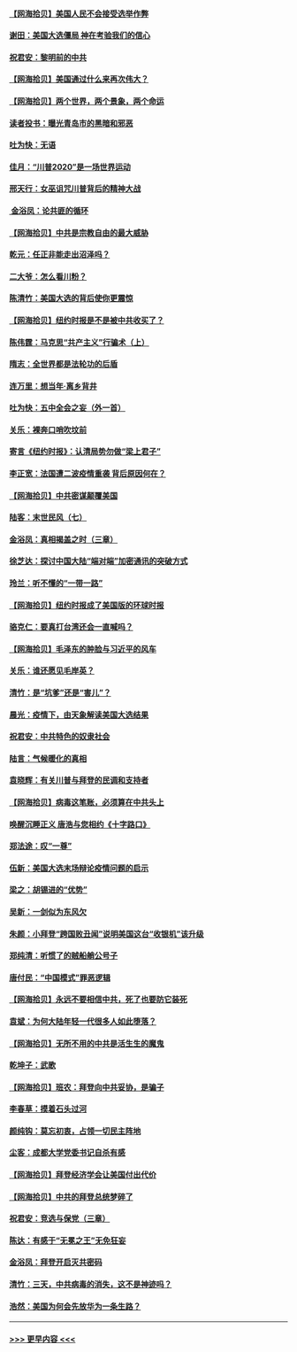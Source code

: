 #### [【网海拾贝】美国人民不会接受选举作弊](../pages/nsc993/n12528850.md?t=11061451) 
#### [谢田：美国大选僵局 神在考验我们的信心](../pages/nsc993/n12527932.md?t=11061451) 
#### [祝君安：黎明前的中共](../pages/nsc993/n12524071.md?t=11061451) 
#### [【网海拾贝】美国通过什么来再次伟大？](../pages/nsc993/n12523844.md?t=11061451) 
#### [【网海拾贝】两个世界，两个景象，两个命运](../pages/nsc993/n12521419.md?t=11061451) 
#### [读者投书：曝光青岛市的黑暗和邪恶](../pages/nsc993/n12520988.md?t=11061451) 
#### [吐为快：无语](../pages/nsc993/n12518588.md?t=11061451) 
#### [佳月：“川普2020”是一场世界运动](../pages/nsc993/n12518581.md?t=11061451) 
#### [邢天行：女巫诅咒川普背后的精神大战](../pages/nsc993/n12517257.md?t=11061451) 
#### [ 金浴凤：论共匪的循环](../pages/nsc993/n12517133.md?t=11061451) 
#### [【网海拾贝】中共是宗教自由的最大威胁](../pages/nsc993/n12516879.md?t=11061451) 
#### [乾元：任正非能走出沼泽吗？](../pages/nsc993/n12515831.md?t=11061451) 
#### [二大爷：怎么看川粉？](../pages/nsc993/n12515820.md?t=11061451) 
#### [陈清竹：美国大选的背后使你更震惊](../pages/nsc993/n12515589.md?t=11061451) 
#### [【网海拾贝】纽约时报是不是被中共收买了？](../pages/nsc993/n12515122.md?t=11061451) 
#### [陈伟霆：马克思“共产主义”行骗术（上）](../pages/nsc993/n12510217.md?t=11061451) 
#### [隋志：全世界都是法轮功的后盾](../pages/nsc993/n12510636.md?t=11061451) 
#### [连万里：想当年‧离乡背井](../pages/nsc993/n12510623.md?t=11061451) 
#### [吐为快：五中全会之妄（外一首）](../pages/nsc993/n12510470.md?t=11061451) 
#### [关乐：裸奔口哨吹坟前](../pages/nsc993/n12510403.md?t=11061451) 
#### [寄言《纽约时报》：认清局势勿做“梁上君子”](../pages/nsc993/n12510042.md?t=11061451) 
#### [李正宽：法国遭二波疫情重袭 背后原因何在？](../pages/nsc993/n12509971.md?t=11061451) 
#### [【网海拾贝】中共密谋颠覆美国](../pages/nsc993/n12509816.md?t=11061451) 
#### [陆客：末世民风（七）](../pages/nsc993/n12507822.md?t=11061451) 
#### [金浴凤：真相揭盖之时（三章）](../pages/nsc993/n12507804.md?t=11061451) 
#### [徐芝达：探讨中国大陆“端对端”加密通讯的突破方式](../pages/nsc993/n12507682.md?t=11061451) 
#### [玲兰：听不懂的“一带一路”](../pages/nsc993/n12507669.md?t=11061451) 
#### [【网海拾贝】纽约时报成了美国版的环球时报](../pages/nsc993/n12507053.md?t=11061451) 
#### [骆克仁：要真打台湾还会一直喊吗？](../pages/nsc993/n12506843.md?t=11061451) 
#### [【网海拾贝】毛泽东的肿脸与习近平的风车](../pages/nsc993/n12504537.md?t=11061451) 
#### [关乐：谁还愿见毛岸英？](../pages/nsc993/n12503866.md?t=11061451) 
#### [清竹：是“坑爹”还是“害儿”？](../pages/nsc993/n12503034.md?t=11061451) 
#### [晨光：疫情下，由天象解读美国大选结果](../pages/nsc993/n12502536.md?t=11061451) 
#### [祝君安：中共特色的奴隶社会](../pages/nsc993/n12501529.md?t=11061451) 
#### [陆言：气候暖化的真相](../pages/nsc993/n12501183.md?t=11061451) 
#### [袁晓辉：有关川普与拜登的民调和支持者](../pages/nsc993/n12500433.md?t=11061451) 
#### [【网海拾贝】病毒这笔账，必须算在中共头上](../pages/nsc993/n12500320.md?t=11061451) 
#### [唤醒沉睡正义 唐浩与您相约《十字路口》](../pages/nsc993/n12497980.md?t=11061451) 
#### [郑法途：叹“一尊”](../pages/nsc993/n12498837.md?t=11061451) 
#### [伍新：美国大选末场辩论疫情问题的启示](../pages/nsc993/n12498829.md?t=11061451) 
#### [梁之：胡锡进的“优势”](../pages/nsc993/n12498780.md?t=11061451) 
#### [吴新：一剑似为东风欠](../pages/nsc993/n12498772.md?t=11061451) 
#### [朱颜：小拜登“跨国败丑闻”说明美国这台“收银机”该升级](../pages/nsc993/n12498731.md?t=11061451) 
#### [郑纯清：听惯了的贼船艄公号子](../pages/nsc993/n12498721.md?t=11061451) 
#### [唐付民：“中国模式”罪恶逻辑](../pages/nsc993/n12498310.md?t=11061451) 
#### [【网海拾贝】永远不要相信中共，死了也要防它装死](../pages/nsc993/n12498162.md?t=11061451) 
#### [袁斌：为何大陆年轻一代很多人如此堕落？](../pages/nsc993/n12495696.md?t=11061451) 
#### [【网海拾贝】无所不用的中共是活生生的魔鬼](../pages/nsc993/n12495621.md?t=11061451) 
#### [乾坤子：武歌](../pages/nsc993/n12493391.md?t=11061451) 
#### [【网海拾贝】班农：拜登向中共妥协，是骗子](../pages/nsc993/n12492877.md?t=11061451) 
#### [李春草：摸着石头过河](../pages/nsc993/n12491121.md?t=11061451) 
#### [颜纯钩：莫忘初衷，占领一切民主阵地](../pages/nsc993/n12490965.md?t=11061451) 
#### [尘客：成都大学党委书记自杀有感](../pages/nsc993/n12490950.md?t=11061451) 
#### [【网海拾贝】拜登经济学会让美国付出代价](../pages/nsc993/n12489662.md?t=11061451) 
#### [【网海拾贝】中共的拜登总统梦碎了](../pages/nsc993/n12487896.md?t=11061451) 
#### [祝君安：竞选与保党（三章）](../pages/nsc993/n12487258.md?t=11061451) 
#### [陈达：有感于“无冕之王”无免狂妄](../pages/nsc993/n12485133.md?t=11061451) 
#### [金浴凤：拜登开启灭共密码](../pages/nsc993/n12485125.md?t=11061451) 
#### [清竹：三天，中共病毒的消失，这不是神迹吗？](../pages/nsc993/n12485027.md?t=11061451) 
#### [浩然：美国为何会先放华为一条生路？](../pages/nsc993/n12484997.md?t=11061451) 

----
#### [ >>> 更早内容 <<< ](../indexes/nsc993-earlier.md)
